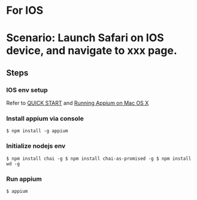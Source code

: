 # For IOS

# Scenario: Launch Safari on IOS device, and navigate to xxx page.

## Steps

### IOS env setup

Refer to [QUICK START](http://appium.io/getting-started.html?lang=en) and [Running Appium on Mac OS X](http://appium.io/slate/en/master/?ruby#appium-on-real-android-devices)

### Install appium via console

`$ npm install -g appium`

### Initialize nodejs env

`
$ npm install chai -g
$ npm install chai-as-promised -g
$ npm install wd -g 
`
### Run appium

`$ appium`
